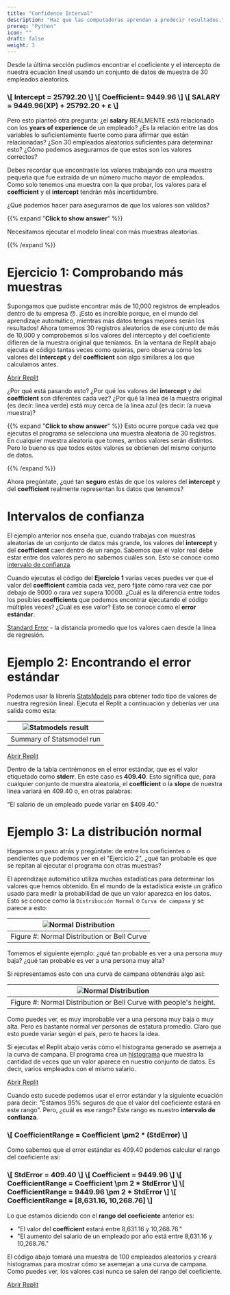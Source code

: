 ```yaml
---
title: "Confidence Interval"
description: "Haz que las computadoras aprendan a predecir resultados."
prereq: "Python"
icon: ""
draft: false
weight: 3
---
```


Desde la última sección pudimos encontrar el coeficiente y el intercepto de nuestra ecuación lineal usando un conjunto de datos de muestra de 30 empleados aleatorios.

<h3>
\[ 
    Intercept = 25792.20
\]
\[ 
    Coefficient= 9449.96
\]
\[ 
    SALARY = 9449.96(XP) + 25792.20 + ε
\]
</h3>

Pero esto planteó otra pregunta: ¿el **salary** REALMENTE está relacionado con los **years of experience** de un empleado? ¿Es la relación entre las dos variables lo suficientemente fuerte como para afirmar que están relacionadas? ¿Son 30 empleados aleatorios suficientes para determinar esto? ¿Cómo podemos asegurarnos de que estos son los valores correctos?

Debes recordar que encontraste los valores trabajando con una muestra pequeña que fue extraída de un número mucho mayor de empleados. Como solo tenemos una muestra con la que probar, los valores para el **coefficient** y el **intercept** tendrán más incertidumbre.

¿Qué podemos hacer para asegurarnos de que los valores son válidos?

{{% expand "**Click to show answer**" %}}

Necesitamos ejecutar el modelo lineal con más muestras aleatorias.

{{% /expand %}}

# Ejercicio 1: Comprobando más muestras

Supongamos que pudiste encontrar más de 10,000 registros de empleados dentro de tu empresa 😯. ¡Esto es increíble porque, en el mundo del aprendizaje automático, mientras más datos tengas mejores serán los resultados! Ahora tomemos 30 registros aleatorios de ese conjunto de más de 10,000 y comprobemos si los valores del intercepto y del coeficiente difieren de la muestra original que teníamos. En la ventana de Replit abajo ejecuta el código tantas veces como quieras, pero observa cómo los valores del **intercept** y del **coefficient** son algo similares a los que calculamos antes.

<a class="my-2 mx-4 btn btn-info" href="https://replit.com/@nuevofoundation/LinearRegression-ConsoleApp#src/03-e1.py" target="_blank">Abrir Replit</a>

¿Por qué está pasando esto? ¿Por qué los valores del **intercept** y del **coefficient** son diferentes cada vez? ¿Por qué la línea de la muestra original (es decir: línea verde) está muy cerca de la línea azul (es decir: la nueva muestra)?

{{% expand "**Click to show answer**" %}} 
Esto ocurre porque cada vez que ejecutas el programa se selecciona una muestra aleatoria de 30 registros. En cualquier muestra aleatoria que tomes, ambos valores serán distintos. Pero lo bueno es que todos estos valores se obtienen del mismo conjunto de datos.

{{% /expand %}}

Ahora pregúntate, ¿qué tan **seguro** estás de que los valores del **intercept** y del **coefficient** realmente representan los datos que tenemos?

# Intervalos de confianza

El ejemplo anterior nos enseña que, cuando trabajas con muestras aleatorias de un conjunto de datos más grande, los valores del **intercept** y del **coefficient** caen dentro de un rango. Sabemos que el valor real debe estar entre dos valores pero no sabemos cuáles son. Esto se conoce como [intervalo de confianza](https://www.geeksforgeeks.org/confidence-intervals-for-machine-learning/).

Cuando ejecutas el código del **Ejercicio 1** varias veces puedes ver que el valor del **coefficient** cambia cada vez, pero fíjate cómo rara vez cae por debajo de 9000 o rara vez supera 10000. ¿Cuál es la diferencia entre todos los posibles **coefficients** que podemos encontrar ejecutando el código múltiples veces? ¿Cuál es ese valor? Esto se conoce como el **error estándar**.

[Standard Error](https://www.statology.org/standard-error-regression/) - la distancia promedio que los valores caen desde la línea de regresión.

# Ejemplo 2: Encontrando el error estándar

Podemos usar la librería [StatsModels](https://www.statsmodels.org/stable/index.html) para obtener todo tipo de valores de nuestra regresión lineal. Ejecuta el Replit a continuación y deberías ver una salida como esta:

|![Statmodels result](../resources/finding_stderror.png)|
|:--:|
|Summary of Statsmodel run|

<a class="my-2 mx-4 btn btn-info" href="https://replit.com/@nuevofoundation/LinearRegression-ConsoleApp#src/03-e2.py" target="_blank">Abrir Replit</a>

Dentro de la tabla centrémonos en el error estándar, que es el valor etiquetado como **stderr**. En este caso es **409.40**. Esto significa que, para cualquier conjunto de muestra aleatoria, el **coefficient** o la **slope** de nuestra línea variará en 409.40 o, en otras palabras:

“El salario de un empleado puede variar en $409.40.”

# Ejemplo 3: La distribución normal

Hagamos un paso atrás y pregúntate: de entre los coeficientes o pendientes que podemos ver en el "Ejercicio 2", ¿qué tan probable es que se repitan al ejecutar el programa con otras muestras?

El aprendizaje automático utiliza muchas estadísticas para determinar los valores que hemos obtenido. En el mundo de la estadística existe un gráfico usado para medir la probabilidad de que un valor aparezca en los datos. Esto se conoce como la `Distribución Normal` o `Curva de campana` y se parece a esto:

|![Normal Distribution](../resources/normal_distribution.png)|
|:--:|
|Figure #: Normal Distribution or Bell Curve|

Tomemos el siguiente ejemplo: ¿qué tan probable es ver a una persona muy baja? ¿qué tan probable es ver a una persona muy alta?

Si representamos esto con una curva de campana obtendrás algo así:

|![Normal Distribution](../resources/normal_distribution_height.png)|
|:--:|
|Figure #: Normal Distribution or Bell Curve with people's height.|

Como puedes ver, es muy improbable ver a una persona muy baja o muy alta. Pero es bastante normal ver personas de estatura promedio. Claro que esto puede variar según el país, pero te haces la idea.

Si ejecutas el Replit abajo verás cómo el histograma generado se asemeja a la curva de campana. El programa crea un [histograma](https://corporatefinanceinstitute.com/resources/excel/histogram/) que muestra la cantidad de veces que un valor aparece en nuestro conjunto de datos. Es decir, varios empleados con el mismo salario.

<a class="my-2 mx-4 btn btn-info" href="https://replit.com/@nuevofoundation/LinearRegression-ConsoleApp#src/03-e3.py" target="_blank">Abrir Replit</a>

Cuando esto sucede podemos usar el error estándar y la siguiente ecuación para decir: "Estamos 95% seguros de que el valor del coeficiente estará en este rango". Pero, ¿cuál es ese rango? Este rango es nuestro **intervalo de confianza**.

<h3>
\[ 
    CoefficientRange = Coefficient \pm2 * (StdError)
\]
</h3>

Como sabemos que el error estándar es 409.40 podemos calcular el rango del coeficiente así:

<h3>
\[ 
    StdError = 409.40
\]
\[ 
    Coefficient = 9449.96
\]
\[ 
    CoefficientRange = Coefficient \pm 2 * StdError
\]
\[ 
    CoefficientRange = 9449.96 \pm 2 * StdError
\]
\[ 
    CoefficientRange = [8,631.16, 10,268.76]
\]
</h3>

Lo que estamos diciendo con el **rango del coeficiente** anterior es:

- "El valor del **coefficient** estará entre 8,631.16 y 10,268.76."
- "El aumento del salario de un empleado por año está entre 8,631.16 y 10,268.76."

El código abajo tomará una muestra de 100 empleados aleatorios y creará histogramas para mostrar cómo se asemejan a una curva de campana. Como puedes ver, los valores casi nunca se salen del rango del coeficiente.

<a class="my-2 mx-4 btn btn-info" href="https://replit.com/@nuevofoundation/LinearRegression-ConsoleApp#src/03-e3.py" target="_blank">Abrir Replit</a>